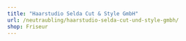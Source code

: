 ```yaml
---
title: "Haarstudio Selda Cut & Style GmbH"
url: /neutraubling/haarstudio-selda-cut-und-style-gmbh/
shop: Friseur
---
```

